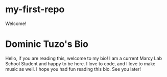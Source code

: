# my-first-repo
Welcome!

# Dominic Tuzo's Bio

Hello, if you are reading this, welcome to my bio! I am a current Marcy Lab School Student and happy to be here. I love to code, and I love to make music as well. I hope you had fun reading this bio. See you later!

